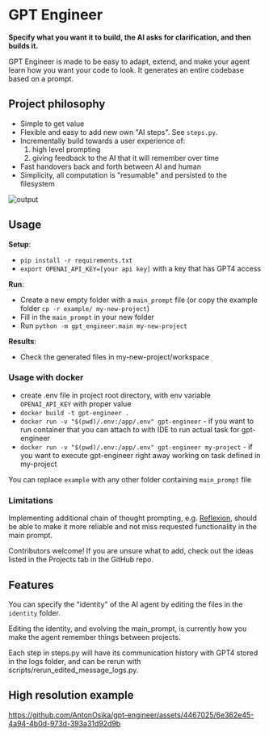 # GPT Engineer
**Specify what you want it to build, the AI asks for clarification, and then builds it.**

GPT Engineer is made to be easy to adapt, extend, and make your agent learn how you want your code to look. It generates an entire codebase based on a prompt. 

## Project philosophy
- Simple to get value
- Flexible and easy to add new own "AI steps". See `steps.py`.
- Incrementally build towards a user experience of:
  1. high level prompting
  2. giving feedback to the AI that it will remember over time
- Fast handovers back and forth between AI and human
- Simplicity, all computation is "resumable" and persisted to the filesystem



![output](https://github.com/AntonOsika/gpt-engineer/assets/4467025/a6938d43-2ac1-4cf1-98d1-93eea1bdfce4)


## Usage

**Setup**:
- `pip install -r requirements.txt`
- `export OPENAI_API_KEY=[your api key]` with a key that has GPT4 access

**Run**:
- Create a new empty folder with a `main_prompt` file (or copy the example folder `cp -r example/ my-new-project`)
- Fill in the `main_prompt` in your new folder
- Run `python -m gpt_engineer.main my-new-project`

**Results**:
- Check the generated files in my-new-project/workspace

### Usage with docker

- create .env file in project root directory, with env variable `OPENAI_API_KEY` with proper value
- `docker build -t gpt-engineer .`
- `docker run -v "$(pwd)/.env:/app/.env" gpt-engineer` - if you want to run container that you can attach to with IDE to run actual task for gpt-engineer
- `docker run -v "$(pwd)/.env:/app/.env" gpt-engineer my-project` - if you want to execute gpt-engineer right away working on task defined in my-project

You can replace `example` with any other folder containing `main_prompt` file 

### Limitations
Implementing additional chain of thought prompting, e.g. [Reflexion](https://github.com/noahshinn024/reflexion), should be able to make it more reliable and not miss requested functionality in the main prompt.

Contributors welcome! If you are unsure what to add, check out the ideas listed in the Projects tab in the GitHub repo.


## Features
You can specify the "identity" of the AI agent by editing the files in the `identity` folder.

Editing the identity, and evolving the main_prompt, is currently how you make the agent remember things between projects.

Each step in steps.py will have its communication history with GPT4 stored in the logs folder, and can be rerun with scripts/rerun_edited_message_logs.py.


## High resolution example

https://github.com/AntonOsika/gpt-engineer/assets/4467025/6e362e45-4a94-4b0d-973d-393a31d92d9b
